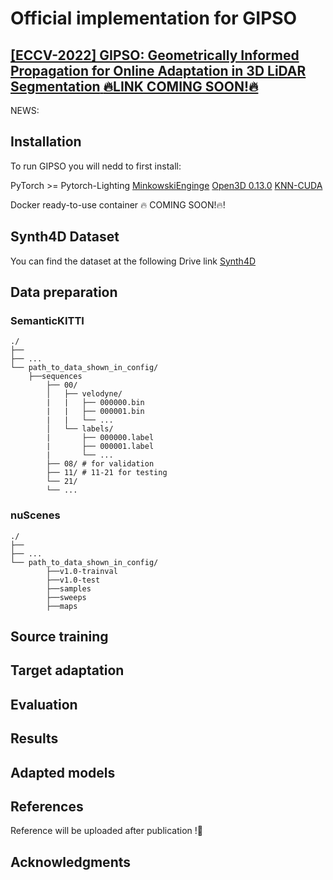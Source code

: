 # Official implementation for **GIPSO**

## [**[ECCV-2022] GIPSO: Geometrically Informed Propagation for Online Adaptation in 3D LiDAR Segmentation** :fire:LINK COMING SOON!:fire:]()

NEWS:


## Installation
To run GIPSO you will nedd to first install:

PyTorch >=
Pytorch-Lighting 
[MinkowskiEnginge](https://github.com/NVIDIA/MinkowskiEngine)
[Open3D 0.13.0](http://www.open3d.org)
[KNN-CUDA](https://github.com/unlimblue/KNN_CUDA)

Docker ready-to-use container :fire: COMING SOON!:fire:!


## Synth4D Dataset
You can find the dataset at the following Drive link [Synth4D]()


## Data preparation

### SemanticKITTI
```
./
├── 
├── ...
└── path_to_data_shown_in_config/
    ├──sequences
        ├── 00/           
        │   ├── velodyne/	
        |   |	├── 000000.bin
        |   |	├── 000001.bin
        |   |	└── ...
        │   └── labels/ 
        |       ├── 000000.label
        |       ├── 000001.label
        |       └── ...
        ├── 08/ # for validation
        ├── 11/ # 11-21 for testing
        └── 21/
	    └── ...
```

### nuScenes
```
./
├── 
├── ...
└── path_to_data_shown_in_config/
		├──v1.0-trainval
		├──v1.0-test
		├──samples
		├──sweeps
		├──maps

```

## Source training


## Target adaptation


## Evaluation


## Results


## Adapted models


## References
Reference will be uploaded after publication !:rocket:


## Acknowledgments








